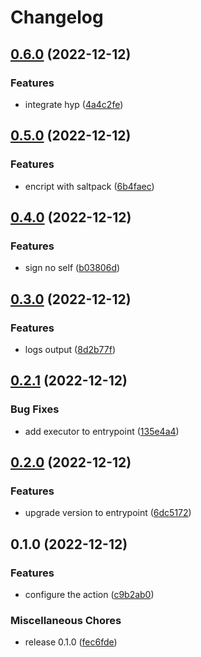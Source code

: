 # Changelog

## [0.6.0](https://github.com/JonDotsoy/keybase-bkp-envs/compare/v0.5.0...v0.6.0) (2022-12-12)


### Features

* integrate hyp ([4a4c2fe](https://github.com/JonDotsoy/keybase-bkp-envs/commit/4a4c2fe3edc5c2d26d150e6d8c499c7f2a981468))

## [0.5.0](https://github.com/JonDotsoy/keybase-bkp-envs/compare/v0.4.0...v0.5.0) (2022-12-12)


### Features

* encript with saltpack ([6b4faec](https://github.com/JonDotsoy/keybase-bkp-envs/commit/6b4faeccdc4ef2ab8b19686ad7d94be2462f74c5))

## [0.4.0](https://github.com/JonDotsoy/keybase-bkp-envs/compare/v0.3.0...v0.4.0) (2022-12-12)


### Features

* sign no self ([b03806d](https://github.com/JonDotsoy/keybase-bkp-envs/commit/b03806dcf353f7ec16a77f558d8650c872ec2e0d))

## [0.3.0](https://github.com/JonDotsoy/keybase-bkp-envs/compare/v0.2.1...v0.3.0) (2022-12-12)


### Features

* logs output ([8d2b77f](https://github.com/JonDotsoy/keybase-bkp-envs/commit/8d2b77f39a1e31edb519d4b753c3fce3618c9d2e))

## [0.2.1](https://github.com/JonDotsoy/keybase-bkp-envs/compare/v0.2.0...v0.2.1) (2022-12-12)


### Bug Fixes

* add executor to entrypoint ([135e4a4](https://github.com/JonDotsoy/keybase-bkp-envs/commit/135e4a4ffd27aad21b3acdf48490c14975c1e0d5))

## [0.2.0](https://github.com/JonDotsoy/keybase-bkp-envs/compare/v0.1.0...v0.2.0) (2022-12-12)


### Features

* upgrade version to entrypoint ([6dc5172](https://github.com/JonDotsoy/keybase-bkp-envs/commit/6dc51726f3ac567582caa033b0b51e5a42b86dae))

## 0.1.0 (2022-12-12)


### Features

* configure the action ([c9b2ab0](https://github.com/JonDotsoy/keybase-bkp-envs/commit/c9b2ab0400a1de50ce8dcbea188e15a65571de5e))


### Miscellaneous Chores

* release 0.1.0 ([fec6fde](https://github.com/JonDotsoy/keybase-bkp-envs/commit/fec6fded8648bfbb3662c9d66ddd5f34ecefe211))
